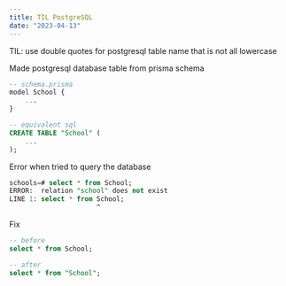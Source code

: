 ```yaml
---
title: TIL PostgreSQL
date: "2023-04-13"
---
```


TIL: use double quotes for postgresql table name that is not all lowercase

Made postgresql database table from prisma schema 
```sql
-- schema.prisma
model School {
	...
}

-- equivalent sql
CREATE TABLE "School" (
	...
);
```

Error when tried to query the database
```sql
schools=# select * from School;
ERROR:  relation "school" does not exist
LINE 1: select * from School;
                      ^
```


Fix
```sql
-- before
select * from School;

-- after
select * from "School";
```
